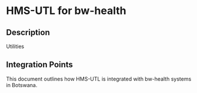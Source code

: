 # HMS-UTL for bw-health

## Description

Utilities

## Integration Points

This document outlines how HMS-UTL is integrated with bw-health systems in Botswana.
